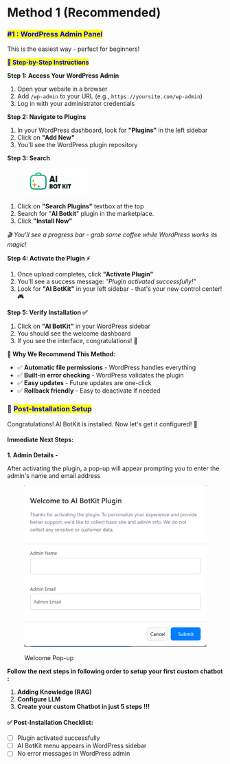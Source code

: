 # Method 1 (Recommended)

### <mark style="color:blue;">#1 :  WordPress Admin Panel</mark>

This is the easiest way - perfect for beginners!&#x20;



<mark style="color:blue;">**📝 Step-by-Step Instructions**</mark>

**Step 1: Access Your WordPress Admin**&#x20;

1. Open your website in a browser
2. Add `/wp-admin` to your URL (e.g., `https://yoursite.com/wp-admin`)
3. Log in with your administrator credentials



**Step 2: Navigate to Plugins**&#x20;

1. In your WordPress dashboard, look for **"Plugins"** in the left sidebar
2. Click on **"Add New"**
3. You'll see the WordPress plugin repository



**Step 3: Search**

<div align="left"><figure><img src="../../.gitbook/assets/image (4).png" alt=""><figcaption></figcaption></figure></div>

1. Click on **"Search Plugins"** textbox at the top
2. Search for "**AI Botkit**" plugin in the marketplace.
3. Click **"Install Now"**



_🎬 You'll see a progress bar - grab some coffee while WordPress works its magic!_



**Step 4: Activate the Plugin ⚡**

1. Once upload completes, click **"Activate Plugin"**
2. You'll see a success message: _"Plugin activated successfully!"_
3. Look for **"AI BotKit"** in your left sidebar - that's your new control center! 🎮



**Step 5: Verify Installation ✅**

1. Click on **"AI BotKit"** in your WordPress sidebar
2. You should see the welcome dashboard
3. If you see the interface, congratulations! 🎉



**🎯 Why We Recommend This Method:**

* ✅ **Automatic file permissions** - WordPress handles everything
* ✅ **Built-in error checking** - WordPress validates the plugin
* ✅ **Easy updates** - Future updates are one-click
* ✅ **Rollback friendly** - Easy to deactivate if needed



### 🎉 <mark style="color:blue;">Post-Installation Setup</mark>

Congratulations! AI BotKit is installed. Now let's get it configured! 🚀

#### **Immediate Next Steps:**

**1. Admin Details -**

After activating the plugin, a pop-up will appear prompting you to enter the admin's name and email address

<figure><img src="../../.gitbook/assets/image (6).png" alt="Welcome pop-up image"><figcaption><p>Welcome Pop-up</p></figcaption></figure>



**Follow the next steps in following order to setup your first custom chatbot :**&#x20;

1. **Adding Knowledge (RAG)**
2. **Configure LLM**
3. **Create your custom Chatbot in just 5 steps !!!**



#### ✅ **Post-Installation Checklist:**

* [ ] Plugin activated successfully
* [ ] AI BotKit menu appears in WordPress sidebar
* [ ] No error messages in WordPress admin
